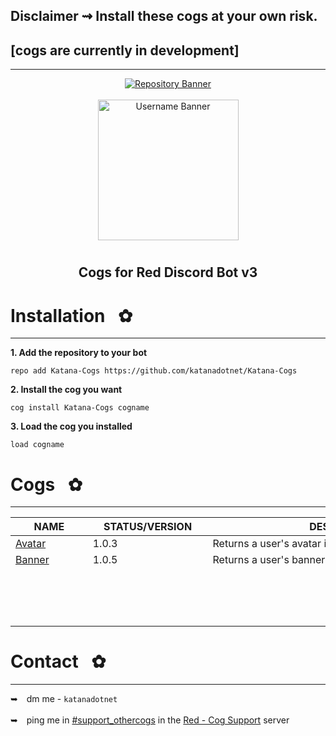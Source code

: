 ## Disclaimer ⇝ Install these cogs at your own risk. <br />
## [cogs are currently in development]
---
<!-- UP  -->
<p align="center">
  <a href="https://github.com/katanadotnet/Katana-Cogs">
    <img src="https://i.imgur.com/xc6nNds.png" alt="Repository Banner"/>
  </a>
  <br/> <br/>
      <a href="https://discord.com/channels/@me">
        <img align="center" src="https://i.imgur.com/DPcFr7U.png" alt="Username Banner" width="225"/>
    </a>
  <h1 align="center"></h1>
  <h2><p align="center">Cogs for Red Discord Bot v3</h2>
      <p align="center">
</p>

# Installation⠀✿
---
**1. Add the repository to your bot**
```text
repo add Katana-Cogs https://github.com/katanadotnet/Katana-Cogs
```
**2. Install the cog you want**
```text
cog install Katana-Cogs cogname
```
**3. Load the cog you installed**
```text
load cogname
```

# Cogs⠀✿
---
| NAME        | STATUS/VERSION   | DESCRIPTION                                       |
|-------------|------------------|---------------------------------------------------|
| [Avatar](avatar/)      | 1.0.3      | Returns a user's avatar in an embed     |
| [Banner](banner/)      | 1.0.5      | Returns a user's banner in an embed     |
|⠀ ⠀                     |⠀⠀⠀⠀⠀⠀⠀⠀⠀⠀⠀⠀⠀⠀⠀|⠀⠀⠀⠀ ⠀⠀⠀⠀⠀⠀⠀                     |
|⠀   ⠀                   |⠀⠀⠀⠀⠀⠀⠀⠀⠀⠀⠀⠀⠀⠀⠀|⠀⠀⠀⠀ ⠀⠀⠀⠀⠀⠀⠀                     |

# Contact⠀✿
---
➥ dm me - `katanadotnet`
<br /> <br/>
➥ ping me in [#support_othercogs](https://discord.com/channels/240154543684321280/240212783503900673) in the [Red - Cog Support](https://discord.gg/red-cog-support-240154543684321280) server
